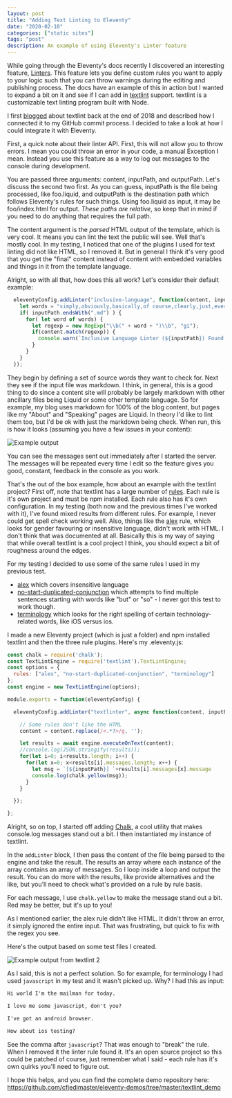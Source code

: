 ```yaml
---
layout: post
title: "Adding Text Linting to Eleventy"
date: "2020-02-10"
categories: ["static sites"]
tags: "post"
description: An example of using Eleventy's Linter feature
---
```


While going through the Eleventy's docs recently I discovered an interesting feature, [Linters](https://www.11ty.dev/docs/config/#linters). This feature lets you define custom rules you want to apply to your logic such that you can throw warnings during the editing and publishing process. The docs have an example of this in action but I wanted to expand a bit on it and see if I can add in [textlint](https://textlint.github.io/) support. textlint is a customizable text linting program built with Node. 

I first [blogged](https://www.raymondcamden.com/2018/12/28/adding-automated-text-linting-to-my-blog) about textlint back at the end of 2018 and described how I connected it to my GitHub commit process. I decided to take a look at how I could integrate it with Eleventy.

First, a quick note about their linter API. First, this will not allow you to throw errors. I mean you could throw an error in your code, a manual Exception I mean. Instead you use this feature as a way to log out messages to the console during development.

You are passed three arguments: content, inputPath, and outputPath. Let's discuss the second two first. As you can guess, inputPath is the file being processed, like foo.liquid, and outputPath is the destination path which follows Eleventy's rules for such things. Using foo.liquid as input, it may be foo/index.html for output. *These paths are relative*, so keep that in mind if you need to do anything that requires the full path.

The content argument is the *parsed* HTML output of the template, which is very cool. It means you can lint the text the public will see. Well that's mostly cool. In my testing, I noticed that one of the plugins I used for text linting did not like HTML, so I removed it. But in general I think it's very good that you get the "final" content instead of content with embedded variables and things in it from the template language. 

Alright, so with all that, how does this all work? Let's consider their default example:

```js
  eleventyConfig.addLinter("inclusive-language", function(content, inputPath, outputPath) {
    let words = "simply,obviously,basically,of course,clearly,just,everyone knows,however,easy".split(",");
    if( inputPath.endsWith(".md") ) {
      for( let word of words) {
        let regexp = new RegExp("\\b(" + word + ")\\b", "gi");
        if(content.match(regexp)) {
          console.warn(`Inclusive Language Linter (${inputPath}) Found: ${word}`);
        }
      }
    }
  });
```

They begin by defining a set of source words they want to check for. Next they see if the input file was markdown. I think, in general, this is a good thing to do since a content site will probably be largely markdown with other ancillary files being Liquid or some other template language. So for example, my blog uses markdown for 100% of the blog content, but pages like my "About" and "Speaking" pages are Liquid. In theory I'd like to lint them too, but I'd be ok with just the markdown being check. When run, this is how it looks (assuming you have a few issues in your content):

<img src="https://static.raymondcamden.com/images/2020/02/tl1.png" alt="Example output" class="imgborder imgcenter">

You can see the messages sent out immediately after I started the server. The messages will be repeated every time I edit so the feature gives you good, constant, feedback in the console as you work. 

That's the out of the box example, how about an example with the textlint project? First off, note that textlint has a large number of [rules](https://github.com/textlint/textlint/wiki/Collection-of-textlint-rule). Each rule is it's own project and must be npm installed. Each rule also has it's own configuration. In my testing (both now and the previous times I've worked with it), I've found mixed results from different rules. For example, I never could get spell check working well. Also, things like the [alex](https://github.com/azu/textlint-rule-alex) rule, which looks for gender favouring or insensitive language, didn't work with HTML. I don't think that was documented at all. Basically this is my way of saying that while overall textlint is a cool project I think, you should expect a bit of roughness around the edges. 

For my testing I decided to use some of the same rules I used in my previous test.

* [alex](https://github.com/azu/textlint-rule-alex) which covers insensitive language
* [no-start-duplicated-conjunction](https://github.com/azu/textlint-rule-no-start-duplicated-conjunction) which attempts to find multiple sentences starting with words like "but" or "so" - I never got this test to work though.
* [terminology](https://github.com/sapegin/textlint-rule-terminology) which looks for the right spelling of certain technology-related words, like iOS versus ios.
  
I made a new Eleventy project (which is just a folder) and npm installed textlint and then the three rule plugins. Here's my .eleventy.js:

```js
const chalk = require('chalk');
const TextLintEngine = require('textlint').TextLintEngine;
const options = {
  rules: ["alex", "no-start-duplicated-conjunction", "terminology"]
};
const engine = new TextLintEngine(options);

module.exports = function(eleventyConfig) {

  eleventyConfig.addLinter("textlinter", async function(content, inputPath, outputPath) {

    // Some rules don't like the HTML
    content = content.replace(/<.*?>/g, '');

    let results = await engine.executeOnText(content);
    //console.log(JSON.stringify(results));
    for(let i=0; i<results.length; i++) {
      for(let x=0; x<results[i].messages.length; x++) {
        let msg = `[${inputPath}] `+results[i].messages[x].message
        console.log(chalk.yellow(msg));
      }
    }

  });

};
```

Alright, so on top, I started off adding [Chalk](https://github.com/chalk/chalk#readme), a cool utility that makes console.log messages stand out a bit. I then instantiated my instance of textlint. 

In the `addLinter` block, I then pass the content of the file being parsed to the engine and take the result. The results an array where each instance of the array contains an array of messages. So I loop inside a loop and output the result. You can do more with the results, like provide alternatives and the like, but you'll need to check what's provided on a rule by rule basis.

For each message, I use `chalk.yellow` to make the message stand out a bit. Red may be better, but it's up to you!

As I mentioned earlier, the alex rule didn't like HTML. It didn't throw an error, it simply ignored the entire input. That was frustrating, but quick to fix with the regex you see. 

Here's the output based on some test files I created.

<img src="https://static.raymondcamden.com/images/2020/02/tl2.png" alt="Example output from textlint 2" class="imgborder imgcenter">

As I said, this is not a perfect solution. So for example, for terminology I had used `javascript` in my test and it wasn't picked up. Why? I had this as input:

```html
Hi world I'm the mailman for today.

I love me some javascript, don't you?

I've got an android browser.

How about ios testing?
```

See the comma after `javascript`? That was enough to "break" the rule. When I removed it the linter rule found it. It's an open source project so this could be patched of course, just remember what I said - each rule has it's own quirks you'll need to figure out. 

I hope this helps, and you can find the complete demo repository here: <https://github.com/cfjedimaster/eleventy-demos/tree/master/textlint_demo>
